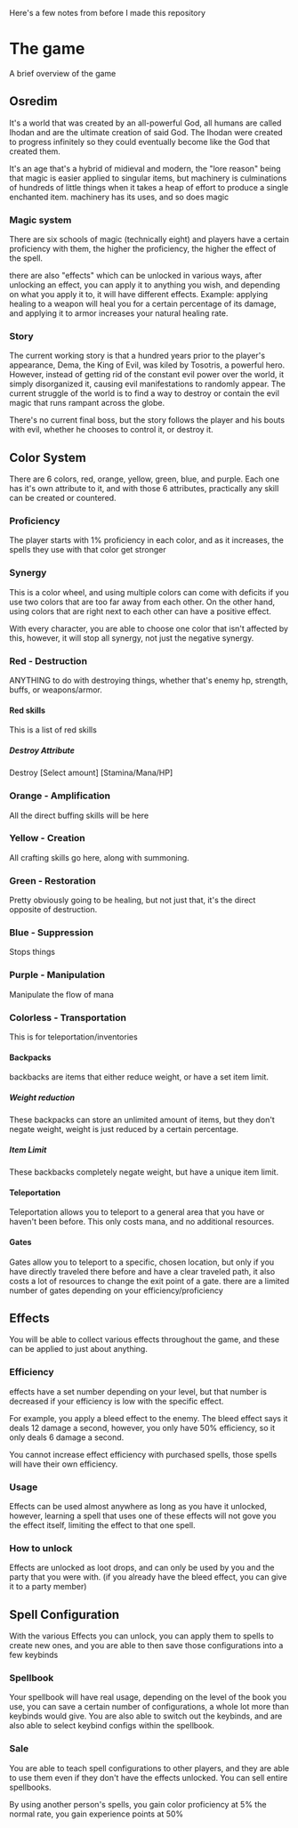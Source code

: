 Here's a few notes from before I made this repository

# The game

A brief overview of the game

## Osredim
It's a world that was created by an all-powerful God, all humans are called Ihodan and are the ultimate creation of said God. The Ihodan were created to progress infinitely so they could eventually become like the God that created them.

It's an age that's a hybrid of midieval and modern, the "lore reason" being that magic is easier applied to singular items, but machinery is culminations of hundreds of little things when it takes a heap of effort to produce a single enchanted item. machinery has its uses, and so does magic

### Magic system
There are six schools of magic (technically eight) and players have a certain proficiency with them, the higher the proficiency, the higher the effect of the spell.

there are also "effects" which can be unlocked in various ways, after unlocking an effect, you can apply it to anything you wish, and depending on what you apply it to, it will have different effects. Example: applying healing to a weapon will heal you for a certain percentage of its damage, and applying it to armor increases your natural healing rate.

### Story
The current working story is that a hundred years prior to the player's appearance, Dema, the King of Evil, was kiled by Tosotris, a powerful hero. However, instead of getting rid of the constant evil power over the world, it simply disorganized it, causing evil manifestations to randomly appear. The current struggle of the world is to find a way to destroy or contain the evil magic that runs rampant across the globe.

There's no current final boss, but the story follows the player and his bouts with evil, whether he chooses to control it, or destroy it.

## Color System
There are 6 colors, red, orange, yellow, green, blue, and purple. Each one has it's own attribute to it, and with those 6 attributes, practically any skill can be created or countered.

### Proficiency
The player starts with 1% proficiency in each color, and as it increases, the spells they use with that color get stronger

### Synergy
This is a color wheel, and using multiple colors can come with deficits if you use two colors that are too far away from each other. On the other hand, using colors that are right next to each other can have a positive effect.

With every character, you are able to choose one color that isn't affected by this, however, it will stop all synergy, not just the negative synergy.

### Red - Destruction
ANYTHING to do with destroying things, whether that's enemy hp, strength, buffs, or weapons/armor.

#### Red skills
This is a list of red skills

##### Destroy Attribute
Destroy [Select amount] [Stamina/Mana/HP]

### Orange - Amplification
All the direct buffing skills will be here

### Yellow - Creation
All crafting skills go here, along with summoning.

### Green - Restoration
Pretty obviously going to be healing, but not just that, it's the direct opposite of destruction.

### Blue - Suppression
Stops things

### Purple - Manipulation
Manipulate the flow of mana

### Colorless - Transportation
This is for teleportation/inventories

#### Backpacks
backbacks are items that either reduce weight, or have a set item limit.

##### Weight reduction
These backpacks can store an unlimited amount of items, but they don't negate weight, weight is just reduced by a certain percentage.

##### Item Limit
These backbacks completely negate weight, but have a unique item limit.
 
#### Teleportation
Teleportation allows you to teleport to a general area that you have or haven't been before. This only costs mana, and no additional resources.

#### Gates
Gates allow you to teleport to a specific, chosen location, but only if you have directly traveled there before and have a clear traveled path, it also costs a lot of resources to change the exit point of a gate. there are a limited number of gates depending on your efficiency/proficiency

## Effects
You will be able to collect various effects throughout the game, and these can be applied to just about anything.

### Efficiency
effects have a set number depending on your level, but that number is decreased if your efficiency is low with the specific effect.

For example, you apply a bleed effect to the enemy. The bleed effect says it deals 12 damage a second, however, you only have 50% efficiency, so it only deals 6 damage a second.

You cannot increase effect efficiency with purchased spells, those spells will have their own efficiency.

### Usage
Effects can be used almost anywhere as long as you have it unlocked, however, learning a spell that uses one of these effects will not gove you the effect itself, limiting the effect to that one spell.


### How to unlock
Effects are unlocked as loot drops, and can only be used by you and the party that you were with. (if you already have the bleed effect, you can give it to a party member)

## Spell Configuration
With the various Effects you can unlock, you can apply them to spells to create new ones, and you are able to then save those configurations into a few keybinds
### Spellbook
Your spellbook will have real usage, depending on the level of the book you use, you can save a certain number of configurations, a whole lot more than keybinds would give. You are also able to switch out the keybinds, and are also able to select keybind configs within the spellbook.
### Sale
You are able to teach spell configurations to other players, and they are able to use them even if they don't have the effects unlocked. You can sell entire spellbooks.

By using another person's spells, you gain color proficiency at 5% the normal rate, you gain experience points at 50%
